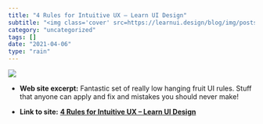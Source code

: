 ```yaml
---
title: "4 Rules for Intuitive UX – Learn UI Design"
subtitle: "<img class='cover' src=https://learnui.design/blog/img/posts/4-rules.png>"
category: "uncategorized"
tags: []
date: "2021-04-06"
type: "rain"
---
```

<img class="cover" src=https://learnui.design/blog/img/posts/4-rules.png>



* **Web site excerpt:** Fantastic set of really low hanging fruit UI rules. Stuff that anyone can apply and fix and mistakes you should never make!

* **Link to site:** **[4 Rules for Intuitive UX – Learn UI Design](https://learnui.design/blog/4-rules-intuitive-ux.html)**